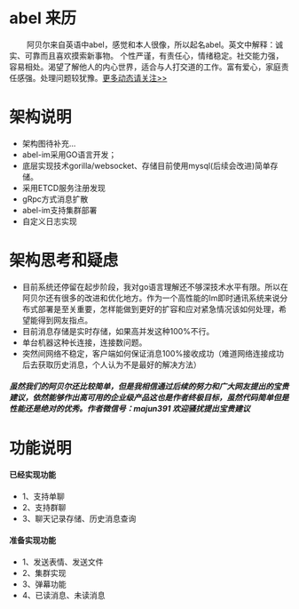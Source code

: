 
# abel 来历
&nbsp;&nbsp;&nbsp;&nbsp;&nbsp;&nbsp;&nbsp;&nbsp;阿贝尔来自英语中abel，感觉和本人很像，所以起名abel。英文中解释：诚实、可靠而且喜欢摸索新事物。 个性严谨，有责任心，情绪稳定。社交能力强，容易相处。渴望了解他人的内心世界，适合与人打交道的工作。富有爱心，家庭责任感强。处理问题较犹豫。[更多动态请关注>>](https://www.api996.cn/p/im)

# 架构说明
- 架构图待补充...
- abel-im采用GO语言开发；
- 底层实现技术gorilla/websocket、存储目前使用mysql(后续会改进)简单存储。
- 采用ETCD服务注册发现
- gRpc方式消息扩散
- abel-im支持集群部署
- 自定义日志实现

# 架构思考和疑虑
- 目前系统还停留在起步阶段，我对go语言理解还不够深技术水平有限。所以在阿贝尔还有很多的改进和优化地方。作为一个高性能的Im即时通讯系统来说分布式部署是至关重要，怎样能做到更好的扩容和应对紧急情况该如何处理，希望能得到网友指点。
- 目前消息存储是实时存储，如果高并发这种100%不行。
- 单台机器这种长连接，连接数问题。
- 突然间网络不稳定，客户端如何保证消息100%接收成功（难道网络连接成功后去获取历史消息，个人认为不是最好的解决方法）
##### 虽然我们的阿贝尔还比较简单，但是我相信通过后续的努力和广大网友提出的宝贵建议，依然能够作出高可用的企业级产品这也是作者终极目标，虽然代码简单但是性能还是绝对的优秀。作者微信号：majun391 欢迎骚扰提出宝贵建议

# 功能说明
#### 已经实现功能
- 1、支持单聊
- 2、支持群聊
- 3、聊天记录存储、历史消息查询
#### 准备实现功能
- 1、发送表情、发送文件
- 2、集群实现
- 3、弹幕功能
- 4、已读消息、未读消息
